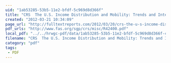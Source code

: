 ```yaml
---
uid: "1ab53285-53b5-11e2-bfdf-5c969d8d366f"
title: "CRS  The U.S. Income Distribution and Mobility: Trends and International Comparisons | Full Text Reports..."
created: "2012-03-21 10:34:09"
page_url: "http://fulltextreports.com/2012/03/20/crs-the-u-s-income-distribution-and-mobility-trends-and-international-comparisons/"
pdf_urls: "http://www.fas.org/sgp/crs/misc/R42400.pdf"
local_pdf: "../../hrwgc-pdf/data/1ab53285-53b5-11e2-bfdf-5c969d8d366f-crs-the-u-s-income-distribution-and-mobility-trends-and-international-comparisons-full-text-reports.pdf"
filename: "CRS  The U.S. Income Distribution and Mobility: Trends and International Comparisons | Full Text Reports.html"
category: "pdf"
tags: 
 - PDF
---
```

